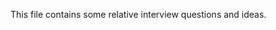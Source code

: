 This file contains some relative interview questions and ideas.
 
      
  
 
 
 
         
        
            
       
 
 
 
